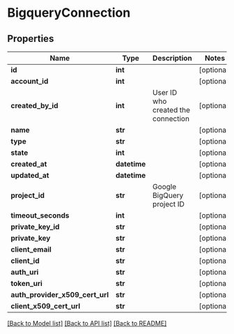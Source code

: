 # BigqueryConnection

## Properties
Name | Type | Description | Notes
------------ | ------------- | ------------- | -------------
**id** | **int** |  | [optional] 
**account_id** | **int** |  | [optional] 
**created_by_id** | **int** | User ID who created the connection | [optional] 
**name** | **str** |  | [optional] 
**type** | **str** |  | [optional] 
**state** | **int** |  | [optional] 
**created_at** | **datetime** |  | [optional] 
**updated_at** | **datetime** |  | [optional] 
**project_id** | **str** | Google BigQuery project ID | [optional] 
**timeout_seconds** | **int** |  | [optional] 
**private_key_id** | **str** |  | [optional] 
**private_key** | **str** |  | [optional] 
**client_email** | **str** |  | [optional] 
**client_id** | **str** |  | [optional] 
**auth_uri** | **str** |  | [optional] 
**token_uri** | **str** |  | [optional] 
**auth_provider_x509_cert_url** | **str** |  | [optional] 
**client_x509_cert_url** | **str** |  | [optional] 

[[Back to Model list]](../README.md#documentation-for-models) [[Back to API list]](../README.md#documentation-for-api-endpoints) [[Back to README]](../README.md)

